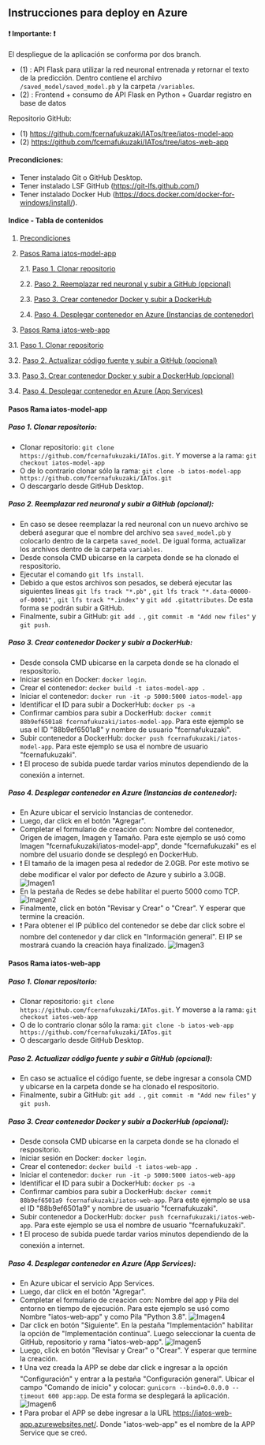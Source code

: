 ## **Instrucciones para deploy en Azure** ##

#### **❗ Importante: ❗**

El despliegue de la aplicación se conforma por dos branch.
- (1) : API Flask para utilizar la red neuronal entrenada y retornar el texto de la predicción. Dentro contiene el archivo `/saved_model/saved_model.pb` y la carpeta `/variables`.
- (2) : Frontend + consumo de API Flask en Python + Guardar registro en base de datos

Repositorio GitHub:
- (1) https://github.com/fcernafukuzaki/IATos/tree/iatos-model-app
- (2) https://github.com/fcernafukuzaki/IATos/tree/iatos-web-app

<a name="precondiciones"></a>
#### **Precondiciones:**

- Tener instalado Git o GitHub Desktop.
- Tener instalado LSF GitHub (https://git-lfs.github.com/)
- Tener instalado Docker Hub (https://docs.docker.com/docker-for-windows/install/).

#### **Indice - Tabla de contenidos**

1. [Precondiciones](#precondiciones)
2. [Pasos Rama iatos-model-app](#pasos-rama-iatos-model-app)

    2.1. [Paso 1. Clonar repositorio](#paso-1-clonar-repositorio)
  
    2.2. [Paso 2. Reemplazar red neuronal y subir a GitHub (opcional)](#paso-2-reemplazar-red-neuronal-y-subir-a-github-opcional)
  
    2.3. [Paso 3. Crear contenedor Docker y subir a DockerHub](#paso-3-crear-contenedor-docker-y-subir-a-dockerhub)
  
    2.4. [Paso 4. Desplegar contenedor en Azure (Instancias de contenedor)](#paso-4-desplegar-contenedor-en-azure-instancias-de-contenedor)
  
3. [Pasos Rama iatos-web-app](#pasos-rama-iatos-web-app)
  
  3.1. [Paso 1. Clonar repositorio](#paso-1-clonar-repositorio-1)
  
  3.2. [Paso 2. Actualizar código fuente y subir a GitHub (opcional)](#paso-2-actualizar-c%C3%B3digo-fuente-y-subir-a-github-opcional)
  
  3.3. [Paso 3. Crear contenedor Docker y subir a DockerHub (opcional)](#paso-3-crear-contenedor-docker-y-subir-a-dockerhub-opcional)
  
  3.4. [Paso 4. Desplegar contenedor en Azure (App Services)](#paso-4-desplegar-contenedor-en-azure-app-services)

<a name="pasos-rama-iatos-model-app"></a>
#### **Pasos Rama iatos-model-app**

<a name="paso-1-clonar-repositorio"></a>
##### **Paso 1.** Clonar repositorio:

- Clonar repositorio: `git clone https://github.com/fcernafukuzaki/IATos.git`. Y moverse a la rama: `git checkout iatos-model-app`
- O de lo contrario clonar sólo la rama: `git clone -b iatos-model-app https://github.com/fcernafukuzaki/IATos.git`
- O descargarlo desde GitHub Desktop.

<a name="paso-2-reemplazar-red-neuronal-y-subir-a-github-opcional"></a>
##### **Paso 2.** Reemplazar red neuronal y subir a GitHub (opcional):

- En caso se desee reemplazar la red neuronal con un nuevo archivo se deberá asegurar que el nombre del archivo sea `saved_model.pb` y colocarlo dentro de la carpeta `saved_model`. De igual forma, actualizar los archivos dentro de la carpeta `variables`.
- Desde consola CMD ubicarse en la carpeta donde se ha clonado el respositorio.
- Ejecutar el comando `git lfs install`.
- Debido a que estos archivos son pesados, se deberá ejecutar las siguientes líneas `git lfs track "*.pb"` , `git lfs track "*.data-00000-of-00001"` , `git lfs track "*.index"` y `git add .gitattributes`. De esta forma se podrán subir a GitHub.
- Finalmente, subir a GitHub: `git add .` , `git commit -m "Add new files"` y `git push`.

<a name="paso-3-crear-contenedor-docker-y-subir-a-dockerhub"></a>
##### **Paso 3.** Crear contenedor Docker y subir a DockerHub:

- Desde consola CMD ubicarse en la carpeta donde se ha clonado el respositorio.
- Iniciar sesión en Docker: `docker login`.
- Crear el contenedor: `docker build -t iatos-model-app .`
- Iniciar el contenedor: `docker run -it -p 5000:5000 iatos-model-app`
- Identificar el ID para subir a DockerHub: `docker ps -a`
- Confirmar cambios para subir a DockerHub: `docker commit 88b9ef6501a8 fcernafukuzaki/iatos-model-app`. Para este ejemplo se usa el ID "88b9ef6501a8" y nombre de usuario "fcernafukuzaki".
- Subir contenedor a DockerHub: `docker push fcernafukuzaki/iatos-model-app`. Para este ejemplo se usa el nombre de usuario "fcernafukuzaki".
- ❗ El proceso de subida puede tardar varios minutos dependiendo de la conexión a internet.

<a name="paso-4-desplegar-contenedor-en-azure-instancias-de-contenedor"></a>
##### **Paso 4.** Desplegar contenedor en Azure (Instancias de contenedor):

- En Azure ubicar el servicio Instancias de contenedor.
- Luego, dar click en el botón "Agregar".
- Completar el formulario de creación con: Nombre del contenedor, Origen de imagen, Imagen y Tamaño. Para este ejemplo se usó como Imagen "fcernafukuzaki/iatos-model-app", donde "fcernafukuzaki" es el nombre del usuario donde se desplegó en DockerHub.
- ❗ El tamaño de la imagen pesa al rededor de 2.0GB. Por este motivo se debe modificar el valor por defecto de Azure y subirlo a 3.0GB.
![Imagen1](https://raw.githubusercontent.com/fcernafukuzaki/IATos/main/imagenes_tutorial/Imagen1.png)
- En la pestaña de Redes se debe habilitar el puerto 5000 como TCP.
![Imagen2](https://raw.githubusercontent.com/fcernafukuzaki/IATos/main/imagenes_tutorial/Imagen2.png)
- Finalmente, click en botón "Revisar y Crear" o "Crear". Y esperar que termine la creación.
- ❗ Para obtener el IP público del contenedor se debe dar click sobre el nombre del contenedor y dar click en "Información general". El IP se mostrará cuando la creación haya finalizado.
![Imagen3](https://raw.githubusercontent.com/fcernafukuzaki/IATos/main/imagenes_tutorial/Imagen3.png)

<a name="pasos-rama-iatos-web-app"></a>
#### **Pasos Rama iatos-web-app**
<a name="paso-1-clonar-repositorio-1"></a>
##### **Paso 1.** Clonar repositorio:

- Clonar repositorio: `git clone https://github.com/fcernafukuzaki/IATos.git`. Y moverse a la rama: `git checkout iatos-web-app`
- O de lo contrario clonar sólo la rama: `git clone -b iatos-web-app https://github.com/fcernafukuzaki/IATos.git`
- O descargarlo desde GitHub Desktop.

<a name="paso-2-actualizar-c%C3%B3digo-fuente-y-subir-a-github-opcional"></a>
##### **Paso 2.** Actualizar código fuente y subir a GitHub (opcional):

- En caso se actualice el código fuente, se debe ingresar a consola CMD y ubicarse en la carpeta donde se ha clonado el respositorio.
- Finalmente, subir a GitHub: `git add .` , `git commit -m "Add new files"` y `git push`.

<a name="paso-3-crear-contenedor-docker-y-subir-a-dockerhub-opcional"></a>
##### **Paso 3.** Crear contenedor Docker y subir a DockerHub (opcional):

- Desde consola CMD ubicarse en la carpeta donde se ha clonado el respositorio.
- Iniciar sesión en Docker: `docker login`.
- Crear el contenedor: `docker build -t iatos-web-app .`
- Iniciar el contenedor: `docker run -it -p 5000:5000 iatos-web-app`
- Identificar el ID para subir a DockerHub: `docker ps -a`
- Confirmar cambios para subir a DockerHub: `docker commit 88b9ef6501a9 fcernafukuzaki/iatos-web-app`. Para este ejemplo se usa el ID "88b9ef6501a9" y nombre de usuario "fcernafukuzaki".
- Subir contenedor a DockerHub: `docker push fcernafukuzaki/iatos-web-app`. Para este ejemplo se usa el nombre de usuario "fcernafukuzaki".
- ❗ El proceso de subida puede tardar varios minutos dependiendo de la conexión a internet.

<a name="paso-4-desplegar-contenedor-en-azure-app-services"></a>
##### **Paso 4.** Desplegar contenedor en Azure (App Services):

- En Azure ubicar el servicio App Services.
- Luego, dar click en el botón "Agregar".
- Completar el formulario de creación con: Nombre del app y Pila del entorno en tiempo de ejecución. Para este ejemplo se usó como Nombre "iatos-web-app" y como Pila "Python 3.8".
![Imagen4](https://raw.githubusercontent.com/fcernafukuzaki/IATos/main/imagenes_tutorial/Imagen4.png)
- Dar click en botón "Siguiente". En la pestaña "Implementación" habilitar la opción de "Implementación continua". Luego seleccionar la cuenta de GitHub, repositorio y rama "iatos-web-app".
![Imagen5](https://raw.githubusercontent.com/fcernafukuzaki/IATos/main/imagenes_tutorial/Imagen5.png)
- Luego, click en botón "Revisar y Crear" o "Crear". Y esperar que termine la creación.
- ❗ Una vez creada la APP se debe dar click e ingresar a la opción "Configuración" y entrar a la pestaña "Configuración general". Ubicar el campo "Comando de inicio" y colocar: `gunicorn --bind=0.0.0.0 --timeout 600 app:app`. De esta forma se desplegará la aplicación.
![Imagen6](https://raw.githubusercontent.com/fcernafukuzaki/IATos/main/imagenes_tutorial/Imagen6.png)
- ❗ Para probar el APP se debe ingresar a la URL https://iatos-web-app.azurewebsites.net/. Donde "iatos-web-app" es el nombre de la APP Service que se creó.
